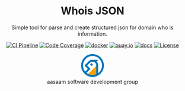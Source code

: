 <div align="center">
  <h1>
    Whois JSON
  </h1>
  <p>
    Simple tool for parse and create structured json for domain who is information.
  </p>
  <p>
    <a href="https://gitlab.com/aasaam/whois-json/-/pipelines"><img alt="CI Pipeline" src="https://gitlab.com/aasaam/whois-json/badges/master/pipeline.svg"></a>
    <a href="https://gitlab.com/aasaam/whois-json/"><img alt="Code Coverage" src="https://gitlab.com/aasaam/whois-json/badges/master/coverage.svg"></a>
    <a href="https://hub.docker.com/r/aasaam/whois-json" target="_blank"><img src="https://img.shields.io/docker/image-size/aasaam/whois-json?label=docker%20image" alt="docker" /></a>
    <a href="https://quay.io/repository/aasaam/whois-json" target="_blank"><img src="https://img.shields.io/badge/docker%20image-quay.io-blue" alt="quay.io" /></a>
    <a href="https://aasaam.github.io/whois-json/" target="_blank"><img src="https://github.com/aasaam/whois-json/actions/workflows/docs.yml/badge.svg" alt="docs" /></a>
    <a href="https://github.com/aasaam/whois-json/blob/master/LICENSE"><img alt="License" src="https://img.shields.io/github/license/aasaam/whois-json"></a>
  </p>
</div>

<div>
  <p align="center">
    <img alt="aasaam software development group" width="64" src="https://raw.githubusercontent.com/aasaam/information/master/logo/aasaam.svg">
    <br />
    aasaam software development group
  </p>
</div>
